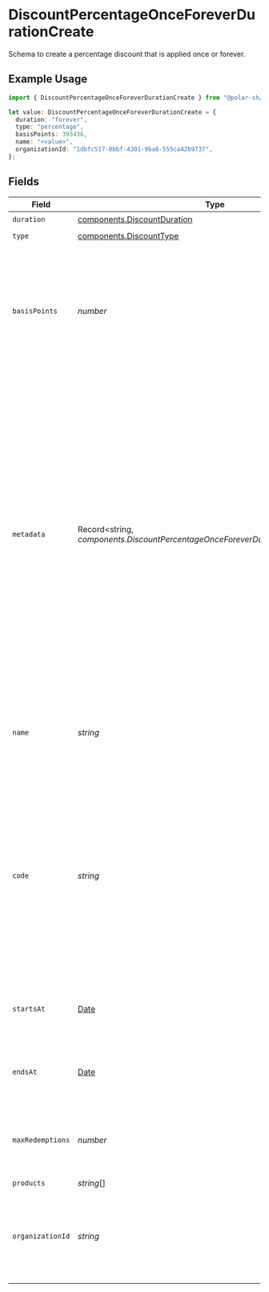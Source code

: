 # DiscountPercentageOnceForeverDurationCreate

Schema to create a percentage discount that is applied once or forever.

## Example Usage

```typescript
import { DiscountPercentageOnceForeverDurationCreate } from "@polar-sh/sdk/models/components/discountpercentageonceforeverdurationcreate.js";

let value: DiscountPercentageOnceForeverDurationCreate = {
  duration: "forever",
  type: "percentage",
  basisPoints: 393436,
  name: "<value>",
  organizationId: "1dbfc517-0bbf-4301-9ba8-555ca42b9737",
};
```

## Fields

| Field                                                                                                                                                                                                                                                                                                                  | Type                                                                                                                                                                                                                                                                                                                   | Required                                                                                                                                                                                                                                                                                                               | Description                                                                                                                                                                                                                                                                                                            | Example                                                                                                                                                                                                                                                                                                                |
| ---------------------------------------------------------------------------------------------------------------------------------------------------------------------------------------------------------------------------------------------------------------------------------------------------------------------- | ---------------------------------------------------------------------------------------------------------------------------------------------------------------------------------------------------------------------------------------------------------------------------------------------------------------------- | ---------------------------------------------------------------------------------------------------------------------------------------------------------------------------------------------------------------------------------------------------------------------------------------------------------------------- | ---------------------------------------------------------------------------------------------------------------------------------------------------------------------------------------------------------------------------------------------------------------------------------------------------------------------- | ---------------------------------------------------------------------------------------------------------------------------------------------------------------------------------------------------------------------------------------------------------------------------------------------------------------------- |
| `duration`                                                                                                                                                                                                                                                                                                             | [components.DiscountDuration](../../models/components/discountduration.md)                                                                                                                                                                                                                                             | :heavy_check_mark:                                                                                                                                                                                                                                                                                                     | N/A                                                                                                                                                                                                                                                                                                                    |                                                                                                                                                                                                                                                                                                                        |
| `type`                                                                                                                                                                                                                                                                                                                 | [components.DiscountType](../../models/components/discounttype.md)                                                                                                                                                                                                                                                     | :heavy_check_mark:                                                                                                                                                                                                                                                                                                     | N/A                                                                                                                                                                                                                                                                                                                    |                                                                                                                                                                                                                                                                                                                        |
| `basisPoints`                                                                                                                                                                                                                                                                                                          | *number*                                                                                                                                                                                                                                                                                                               | :heavy_check_mark:                                                                                                                                                                                                                                                                                                     | Discount percentage in basis points.<br/><br/>A basis point is 1/100th of a percent.<br/>For example, to create a 25.5% discount, set this to 2550.                                                                                                                                                                    |                                                                                                                                                                                                                                                                                                                        |
| `metadata`                                                                                                                                                                                                                                                                                                             | Record<string, *components.DiscountPercentageOnceForeverDurationCreateMetadata*>                                                                                                                                                                                                                                       | :heavy_minus_sign:                                                                                                                                                                                                                                                                                                     | Key-value object allowing you to store additional information.<br/><br/>The key must be a string with a maximum length of **40 characters**.<br/>The value must be either:<br/><br/>* A string with a maximum length of **500 characters**<br/>* An integer<br/>* A floating-point number<br/>* A boolean<br/><br/>You can store up to **50 key-value pairs**. |                                                                                                                                                                                                                                                                                                                        |
| `name`                                                                                                                                                                                                                                                                                                                 | *string*                                                                                                                                                                                                                                                                                                               | :heavy_check_mark:                                                                                                                                                                                                                                                                                                     | Name of the discount. Will be displayed to the customer when the discount is applied.                                                                                                                                                                                                                                  |                                                                                                                                                                                                                                                                                                                        |
| `code`                                                                                                                                                                                                                                                                                                                 | *string*                                                                                                                                                                                                                                                                                                               | :heavy_minus_sign:                                                                                                                                                                                                                                                                                                     | Code customers can use to apply the discount during checkout. Must be between 3 and 256 characters long and contain only alphanumeric characters.If not provided, the discount can only be applied via the API.                                                                                                        |                                                                                                                                                                                                                                                                                                                        |
| `startsAt`                                                                                                                                                                                                                                                                                                             | [Date](https://developer.mozilla.org/en-US/docs/Web/JavaScript/Reference/Global_Objects/Date)                                                                                                                                                                                                                          | :heavy_minus_sign:                                                                                                                                                                                                                                                                                                     | Optional timestamp after which the discount is redeemable.                                                                                                                                                                                                                                                             |                                                                                                                                                                                                                                                                                                                        |
| `endsAt`                                                                                                                                                                                                                                                                                                               | [Date](https://developer.mozilla.org/en-US/docs/Web/JavaScript/Reference/Global_Objects/Date)                                                                                                                                                                                                                          | :heavy_minus_sign:                                                                                                                                                                                                                                                                                                     | Optional timestamp after which the discount is no longer redeemable.                                                                                                                                                                                                                                                   |                                                                                                                                                                                                                                                                                                                        |
| `maxRedemptions`                                                                                                                                                                                                                                                                                                       | *number*                                                                                                                                                                                                                                                                                                               | :heavy_minus_sign:                                                                                                                                                                                                                                                                                                     | Optional maximum number of times the discount can be redeemed.                                                                                                                                                                                                                                                         |                                                                                                                                                                                                                                                                                                                        |
| `products`                                                                                                                                                                                                                                                                                                             | *string*[]                                                                                                                                                                                                                                                                                                             | :heavy_minus_sign:                                                                                                                                                                                                                                                                                                     | N/A                                                                                                                                                                                                                                                                                                                    |                                                                                                                                                                                                                                                                                                                        |
| `organizationId`                                                                                                                                                                                                                                                                                                       | *string*                                                                                                                                                                                                                                                                                                               | :heavy_minus_sign:                                                                                                                                                                                                                                                                                                     | The ID of the organization owning the discount. **Required unless you use an organization token.**                                                                                                                                                                                                                     | 1dbfc517-0bbf-4301-9ba8-555ca42b9737                                                                                                                                                                                                                                                                                   |